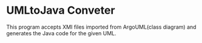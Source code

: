 # UMLtoJava Conveter
This program accepts XMI files imported from ArgoUML(class diagram) and generates the Java code for the given UML.
